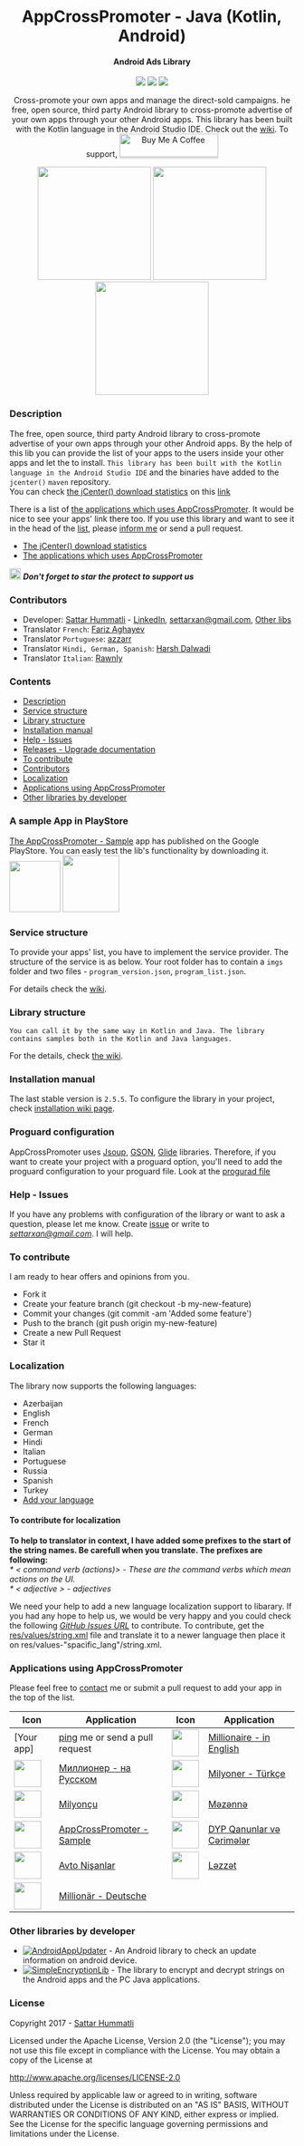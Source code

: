 <h1 align="center">AppCrossPromoter - Java (Kotlin, Android)</h1>
<h4 align="center">Android Ads Library</h4>

<p align="center">
  <a target="_blank" href="https://bintray.com/hummatli/maven/app-cross-promoter/_latestVersion"><img src="https://api.bintray.com/packages/hummatli/maven/app-cross-promoter/images/download.svg"></a>
  <a target="_blank" href="https://android-arsenal.com/api?level=15"><img src="https://img.shields.io/badge/API-16%2B-brightgreen.svg?style=flat"></a>
  <a target="_blank" href="http://www.apache.org/licenses/LICENSE-2.0"><img src="https://img.shields.io/hexpm/l/plug.svg?maxAge=2592000"></a>
</p>

<p align="center">Cross-promote your own apps and manage the direct-sold campaigns. he free, open source, third party Android library to cross-promote advertise of your own apps through your other Android apps. This library has been built with the Kotlin language in the Android Studio IDE. Check out the <a href="https://github.com/hummatli/AppCrossPromoter/wiki">wiki</a>. To support, <a href="https://www.buymeacoffee.com/hummatli" target="_blank"><img src="https://www.buymeacoffee.com/assets/img/custom_images/orange_img.png" alt="Buy Me A Coffee" style="height: 41px !important;width: 174px !important;box-shadow: 0px 3px 2px 0px rgba(190, 190, 190, 0.5) !important;-webkit-box-shadow: 0px 3px 2px 0px rgba(190, 190, 190, 0.5) !important;" ></a></p>

<p align="center">
<img src="https://raw.githubusercontent.com/hummatli/AppCrossPromoter/master/imgs/exit_dlg.png" width="200px"/>
<img src="https://raw.githubusercontent.com/hummatli/AppCrossPromoter/master/imgs/programs_dlg.png" width="200px"/>
<img src="https://raw.githubusercontent.com/hummatli/AppCrossPromoter/master/imgs/img3.png" width="200px"/>

</p>


<!--[ ![Download](https://api.bintray.com/packages/hummatli/maven/app-cross-promoter/images/download.svg) ](https://bintray.com/hummatli/maven/app-cross-promoter/_latestVersion) [![API](https://img.shields.io/badge/API-15%2B-brightgreen.svg?style=flat)](https://android-arsenal.com/api?level=15) [![Hex.pm](https://img.shields.io/hexpm/l/plug.svg?maxAge=2592000)](http://www.apache.org/licenses/LICENSE-2.0)-->



### Description
The free, open source, third party Android library to cross-promote advertise of your own apps through your other Android apps. By the help of this lib you can provide the list of your apps to the users inside your other apps and let the to install. `This library has been built with the Kotlin language in the Android Studio IDE` and the binaries have added to the `jcenter()` `maven` repository.
<br>You can check  [the jCenter() download statistics](https://bintray.com/hummatli/maven/app-cross-promoter#statistics) on this [link](https://bintray.com/hummatli/maven/app-cross-promoter#statistics)

There is a list of [the applications which uses AppCrossPromoter](https://github.com/hummatli/AppCrossPromoter#applications-using-appcrosspromoter). It would be nice to see your apps' link there too. If you use this library and want to see it in the head of the [list](https://github.com/hummatli/AppCrossPromoter#applications-using-appcrosspromoter), please [inform me](mailto:settarxan@gmail.com) or send a pull request.

* [The jCenter() download statistics](https://bintray.com/hummatli/maven/app-cross-promoter#statistics)
* [The applications which uses AppCrossPromoter](https://github.com/hummatli/AppCrossPromoter#applications-using-appcrosspromoter)

<img src="https://raw.githubusercontent.com/hummatli/AppCrossPromoter/master/imgs/green_star.png" width="20px"/>  _**Don't forget to star the protect to support us**_   

### Contributors
* Developer:
[Sattar Hummatli](https://github.com/hummatli) - [LinkedIn](https://www.linkedin.com/in/hummatli), settarxan@gmail.com, [Other libs](https://github.com/hummatli/AppCrossPromoter#other-libraries-by-developer)
* Translator `French`: [Fariz Aghayev](https://github.com/farizaghayev)
* Translator `Portuguese`: [azzarr](https://github.com/azzarr)
* Translator `Hindi, German, Spanish`: [Harsh Dalwadi](https://github.com/dalwadi2)
* Translator `Italian`: [Rawnly](https://github.com/rawnly)

### Contents
* [Description](https://github.com/hummatli/AppCrossPromoter#description)
* [Service structure](https://github.com/hummatli/AppCrossPromoter#service-structure)
* [Library structure](https://github.com/hummatli/AppCrossPromoter#library-structure)
* [Installation manual](https://github.com/hummatli/AppCrossPromoter#installation-manual)
* [Help - Issues](https://github.com/hummatli/AppCrossPromoter#help---issues)
* [Releases - Upgrade documentation](https://github.com/hummatli/AppCrossPromoter#releases---upgrade-documentation)
* [To contribute](https://github.com/hummatli/AppCrossPromoter#to-contribute)
* [Contributors](https://github.com/hummatli/AppCrossPromoter#contributors)
* [Localization](https://github.com/hummatli/AppCrossPromoter#localization)
* [Applications using AppCrossPromoter](https://github.com/hummatli/AppCrossPromoter#applications-using-appcrosspromoter)
* [Other libraries by developer](https://github.com/hummatli/AppCrossPromoter#other-libraries-by-developer)

### A sample App in PlayStore
<a href="https://play.google.com/store/apps/details?id=com.mobapphome.mahads.sample">The AppCrossPromoter - Sample</a> app has published on the Google PlayStore. You can easly test the lib's functionality by downloading it.
<br><a href="https://play.google.com/store/apps/details?id=com.mobapphome.mahads.sample"><img src="https://raw.githubusercontent.com/hummatli/AppCrossPromoter/master/imgs/google-play-badge.png" height="90px"/></a> <img src="https://raw.githubusercontent.com/hummatli/AppCrossPromoter/master/imgs/mahads_google_play_url_qr_code.jpg" height="100px"/>

### Service structure
To provide your apps' list, you have to implement the service provider. The structure of the service is as below. Your root folder has to contain a `imgs` folder and two files - `program_version.json`, `program_list.json`.

For details check the <a href="https://github.com/hummatli/AppCrossPromoter-AndroidLib/wiki/Service-structure">wiki</a>.</p>

### Library structure
`You can call it by the same way in Kotlin and Java. The library contains samples both in the Kotlin and Java languages.`

For the details, check <a href="https://github.com/hummatli/AppCrossPromoter-AndroidLib/wiki/Library-structure">the wiki</a>.</p>
  
### Installation manual
The last stable version is `2.5.5`. To configure the library in your project, check <a href="https://github.com/hummatli/AppCrossPromoter-AndroidLib/wiki/Installation-manual">installation wiki page</a>.</p>

### Proguard configuration
AppCrossPromoter uses [Jsoup](https://github.com/jhy/jsoup), [GSON](https://github.com/google/gson), [Glide](https://github.com/bumptech/glide) libraries. Therefore, if you want to create your project with a proguard option, you'll need to add the proguard configuration to your proguard file. Look at the [progurad file](https://github.com/hummatli/AppCrossPromoter/blob/master/proguard-rules-app-cross-promoter.pro)

### Help - Issues
If you have any problems with configuration of the library or want to ask a question, please let me know. Create [issue](https://github.com/hummatli/AppCrossPromoter/issues) or write to <i><a href="mailto:settarxan@gmail.com">settarxan@gmail.com</a></i>. I will help.

<!--### Releases - Upgrade documentation
See the [releases](https://github.com/hummatli/AppCrossPromoter/releases). Please,read the release notes to migrate your app from an old version to a newer one.-->

### To contribute
I am ready to hear offers and opinions from you.  

* Fork it
* Create your feature branch (git checkout -b my-new-feature)
* Commit your changes (git commit -am 'Added some feature')
* Push to the branch (git push origin my-new-feature)
* Create a new Pull Request
* Star it

### Localization
The library now supports the following languages: 
* Azerbaijan
* English
* French
* German
* Hindi
* Italian
* Portuguese
* Russia
* Spanish
* Turkey
* [Add your language](https://github.com/hummatli/AppCrossPromoter/blob/master/README.md#to-contribute-for-localization)

#### To contribute for localization  
**To help to translator in context, I have added some prefixes to the start of the string names.
Be carefull when you translate. The prefixes are following:**   
_* < command verb (actions)> - These are the command verbs which mean actions on the UI._   
_* < adjective > - adjectives_    

We need your help to add a new language localization support to libarary. If you had any hope to help us, we would be very happy and you could check the following <i><a href="https://github.com/hummatli/AppCrossPromoter/issues">GitHub Issues URL</a></i> to contribute.
To contribute, get the <a href="https://github.com/hummatli/AppCrossPromoter/blob/master/app-cross-promoter/src/main/res/values/strings.xml">res/values/string.xml</a> file and translate it to a newer language then place it on res/values-"spacific_lang"/string.xml.

### Applications using AppCrossPromoter
Please feel free to [contact](mailto:settarxan@gmail.com) me or submit a pull request to add your app in the top of the list.

Icon | Application | Icon | Application
------------ | ------------- | ------------- | -------------
[Your app] |[ping](mailto:settarxan@gmail.com) me or send a pull request | <img src="https://project-943403214286171762.firebaseapp.com/imgs_for_github_readmes/millionaire_en.png" width="48" height="48" /> | [Millionaire - in English](https://play.google.com/store/apps/details?id=com.mobapphome.millionaire.en)
<img src="https://project-943403214286171762.firebaseapp.com/imgs_for_github_readmes/millionaire_ru.png" width="48" height="48" /> | [Миллионер - на Pусском](https://play.google.com/store/apps/details?id=com.mobapphome.millionaire.ru) | <img src="https://project-943403214286171762.firebaseapp.com/imgs_for_github_readmes/millionaire_tr.png" width="48" height="48" /> | [Milyoner - Türkçe](https://play.google.com/store/apps/details?id=com.mobapphome.millionaire.tr)
<img src="https://project-943403214286171762.firebaseapp.com/imgs_for_github_readmes/millionaire_az.png" width="48" height="48" /> | [Milyonçu](https://play.google.com/store/apps/details?id=com.mobapphome.milyoncu) | <img src="https://lh3.ggpht.com/kfuLs-Ic0xR3SOFdjJ3FVeI0es2oXTCEt1T2y8tEVeYm7otSuSSBDlrpz4wXtIygf4k=w300-rw" width="48" height="48" /> | [Məzənnə](https://play.google.com/store/apps/details?id=com.mobapphome.currency)
<img src="https://project-943403214286171762.firebaseapp.com/mah_ads_dir/imgs/mah_ads_sample_icon.png" width="48" height="48" /> | [AppCrossPromoter - Sample](https://play.google.com/store/apps/details?id=appcrosspromoter.sample) | <img src="https://lh4.ggpht.com/b_9Tt-HGVWTUEpq4tpPvvf9iH9lbrMu6HDPitLxd5bzpUhf68Ifm0arFy7tH12GAJ8M=w300-rw" width="48" height="48" /> | [DYP Qanunlar və Cərimələr](https://play.google.com/store/apps/details?id=com.mobapphome.avtolowpenal)
<img src="https://lh6.ggpht.com/9g7gUdqyzc51oPIGX7pGf1_gs70WDizny9JfUExteTw_v0BFRLzx69xSmwhg3t7XQiE=w300-rw" width="48" height="48" /> | [Avto Nişanlar](https://play.google.com/store/apps/details?id=com.mobapphome.avtonishanlar) | <img src="https://lh5.ggpht.com/P_TyFmB5BzYDGWl3yliDHkQr_ttrYzHS3yQk3mBS3QuJJ5TJZ1pMj8lx-wmUmAHiUw=w300-rw" width="48" height="48" /> | [Ləzzət](https://play.google.com/store/apps/details?id=com.mobapphome.lezzet)
<img src="https://project-943403214286171762.firebaseapp.com/imgs_for_github_readmes/millionaire_de.png" width="48" height="48" />| [Millionär - Deutsche](https://play.google.com/store/apps/details?id=com.mobapphome.millionaire.ge) | |


### Other libraries by developer
* [![AndroidAppUpdater](https://img.shields.io/badge/GitHUB-AndroidAppUpdater-green.svg)](https://github.com/hummatli/AndroidAppUpdater) - An Android library to check an update information on android device.  
* [![SimpleEncryptionLib](https://img.shields.io/badge/GitHUB-SimpleEncryptionLib-green.svg)](https://github.com/hummatli/SimpleEncryptionLib) - The library to encrypt and decrypt strings on the Android apps and the PC Java applications.

### License
Copyright 2017  - [Sattar Hummatli](https://www.linkedin.com/in/hummatli)   

Licensed under the Apache License, Version 2.0 (the "License");
you may not use this file except in compliance with the License.
You may obtain a copy of the License at

   http://www.apache.org/licenses/LICENSE-2.0

Unless required by applicable law or agreed to in writing, software
distributed under the License is distributed on an "AS IS" BASIS,
WITHOUT WARRANTIES OR CONDITIONS OF ANY KIND, either express or implied.
See the License for the specific language governing permissions and
limitations under the License.
